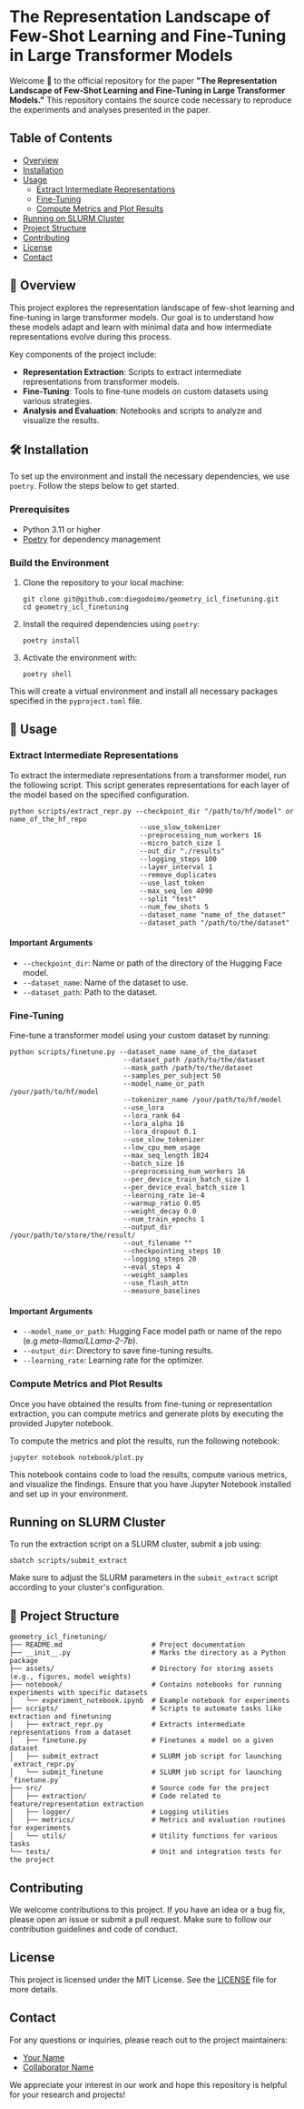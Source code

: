 # The Representation Landscape of Few-Shot Learning and Fine-Tuning in Large Transformer Models

Welcome 👋 to the official repository for the paper **"The Representation Landscape of Few-Shot Learning and Fine-Tuning in Large Transformer Models."** This repository contains the source code necessary to reproduce the experiments and analyses presented in the paper.

## Table of Contents

- [Overview](#overview)
- [Installation](#installation)
- [Usage](#usage)
  - [Extract Intermediate Representations](#extract-intermediate-representations)
  - [Fine-Tuning](#fine-tuning)
  - [Compute Metrics and Plot Results](#compute-metrics-and-plot-results)
- [Running on SLURM Cluster](#running-on-slurm-cluster)
- [Project Structure](#project-structure)
- [Contributing](#contributing)
- [License](#license)
- [Contact](#contact)

## 📖 Overview

This project explores the representation landscape of few-shot learning and fine-tuning in large transformer models. Our goal is to understand how these models adapt and learn with minimal data and how intermediate representations evolve during this process.

Key components of the project include:
- **Representation Extraction**: Scripts to extract intermediate representations from transformer models.
- **Fine-Tuning**: Tools to fine-tune models on custom datasets using various strategies.
- **Analysis and Evaluation**: Notebooks and scripts to analyze and visualize the results.

## 🛠️ Installation

To set up the environment and install the necessary dependencies, we use `poetry`. Follow the steps below to get started.

### Prerequisites

- Python 3.11 or higher
- [Poetry](https://python-poetry.org/docs/#installation) for dependency management

### Build the Environment

1. Clone the repository to your local machine:

    ```
    git clone git@github.com:diegodoimo/geometry_icl_finetuning.git
    cd geometry_icl_finetuning
    ```

2. Install the required dependencies using `poetry`:

    ```
    poetry install
    ```
3. Activate the environment with:
    
    ```
    poetry shell
    ```

This will create a virtual environment and install all necessary packages specified in the `pyproject.toml` file.

## 🚀 Usage

### Extract Intermediate Representations

To extract the intermediate representations from a transformer model, run the following script. This script generates representations for each layer of the model based on the specified configuration.

```
python scripts/extract_repr.py --checkpoint_dir "/path/to/hf/model" or name_of_the_hf_repo
                                --use_slow_tokenizer 
                                --preprocessing_num_workers 16
                                --micro_batch_size 1
                                --out_dir "./results"
                                --logging_steps 100
                                --layer_interval 1
                                --remove_duplicates
                                --use_last_token
                                --max_seq_len 4090
                                --split "test"
                                --num_few_shots 5
                                --dataset_name "name_of_the_dataset"
                                --dataset_path "/path/to/the/dataset"
```

#### Important Arguments

- `--checkpoint_dir`: Name or path of the directory of the Hugging Face model.
- `--dataset_name`: Name of the dataset to use.
- `--dataset_path`: Path to the dataset.

### Fine-Tuning

Fine-tune a transformer model using your custom dataset by running:

```
python scripts/finetune.py --dataset_name name_of_the_dataset
                            --dataset_path /path/to/the/dataset
                            --mask_path /path/to/the/dataset
                            --samples_per_subject 50
                            --model_name_or_path /your/path/to/hf/model
                            --tokenizer_name /your/path/to/hf/model
                            --use_lora
                            --lora_rank 64
                            --lora_alpha 16
                            --lora_dropout 0.1
                            --use_slow_tokenizer
                            --low_cpu_mem_usage
                            --max_seq_length 1024
                            --batch_size 16
                            --preprocessing_num_workers 16
                            --per_device_train_batch_size 1
                            --per_device_eval_batch_size 1
                            --learning_rate 1e-4
                            --warmup_ratio 0.05
                            --weight_decay 0.0
                            --num_train_epochs 1
                            --output_dir /your/path/to/store/the/result/
                            --out_filename ""
                            --checkpointing_steps 10
                            --logging_steps 20
                            --eval_steps 4
                            --weight_samples
                            --use_flash_attn
                            --measure_baselines
```

#### Important Arguments

- `--model_name_or_path`: Hugging Face model path or name of the repo (e.g *meta-llama/LLama-2-7b*).
- `--output_dir`: Directory to save fine-tuning results.
- `--learning_rate`: Learning rate for the optimizer.

### Compute Metrics and Plot Results

Once you have obtained the results from fine-tuning or representation extraction, you can compute metrics and generate plots by executing the provided Jupyter notebook.

To compute the metrics and plot the results, run the following notebook:

```
jupyter notebook notebook/plot.py
```

This notebook contains code to load the results, compute various metrics, and visualize the findings. Ensure that you have Jupyter Notebook installed and set up in your environment.

## Running on SLURM Cluster

To run the extraction script on a SLURM cluster, submit a job using:

```
sbatch scripts/submit_extract
```

Make sure to adjust the SLURM parameters in the `submit_extract` script according to your cluster's configuration.

## 📁 Project Structure

```
geometry_icl_finetuning/
├── README.md                      # Project documentation
├── __init__.py                    # Marks the directory as a Python package
├── assets/                        # Directory for storing assets (e.g., figures, model weights)
├── notebook/                      # Contains notebooks for running experiments with specific datasets
│   └── experiment_notebook.ipynb  # Example notebook for experiments
├── scripts/                       # Scripts to automate tasks like extraction and finetuning
│   ├── extract_repr.py            # Extracts intermediate representations from a dataset
│   ├── finetune.py                # Finetunes a model on a given dataset
│   ├── submit_extract             # SLURM job script for launching `extract_repr.py`
│   └── submit_finetune            # SLURM job script for launching `finetune.py`
├── src/                           # Source code for the project
│   ├── extraction/                # Code related to feature/representation extraction
│   ├── logger/                    # Logging utilities
│   ├── metrics/                   # Metrics and evaluation routines for experiments
│   └── utils/                     # Utility functions for various tasks
└── tests/                         # Unit and integration tests for the project
```

## Contributing

We welcome contributions to this project. If you have an idea or a bug fix, please open an issue or submit a pull request. Make sure to follow our contribution guidelines and code of conduct.

## License

This project is licensed under the MIT License. See the [LICENSE](LICENSE) file for more details.

## Contact

For any questions or inquiries, please reach out to the project maintainers:

- [Your Name](mailto:your.email@example.com)
- [Collaborator Name](mailto:collaborator.email@example.com)

We appreciate your interest in our work and hope this repository is helpful for your research and projects!
